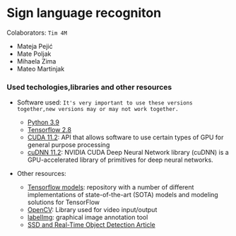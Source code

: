 # Sign language recogniton

Colaborators: ```Tim 4M```
*  Mateja Pejić
*  Mate Poljak
*  Mihaela Zima
*  Mateo Martinjak


### Used techologies,libraries and other resources
* Software used:  ```It's very important to use these versions together,new versions may or may not work together.```
    * [Python 3.9](https://www.python.org/downloads/release/python-399/)
    * [Tensorflow 2.8](https://www.tensorflow.org/)
    * [CUDA 11.2](https://developer.nvidia.com/cuda-11.2.2-download-archive): API that allows software to use certain types of GPU for general purpose processing
    * [cuDNN 11.2](https://developer.nvidia.com/cudnn): NVIDIA CUDA Deep Neural Network library (cuDNN) is a GPU-accelerated library of primitives for deep neural networks. 

* Other resources:
     * [Tensorflow models](https://github.com/tensorflow/models): repository with a number of different implementations of state-of-the-art (SOTA) models and modeling solutions for TensorFlow
    * [OpenCV](https://docs.opencv.org/4.5.5/dd/de7/group__videoio.html): Library used for video input/output
    * [labelImg](https://github.com/tzutalin/labelImg): graphical image annotation tool
    * [SSD and Real-Time Object Detection Article](https://towardsdatascience.com/understanding-ssd-multibox-real-time-object-detection-in-deep-learning-495ef744fab?gi=5510ed7f9ea)

